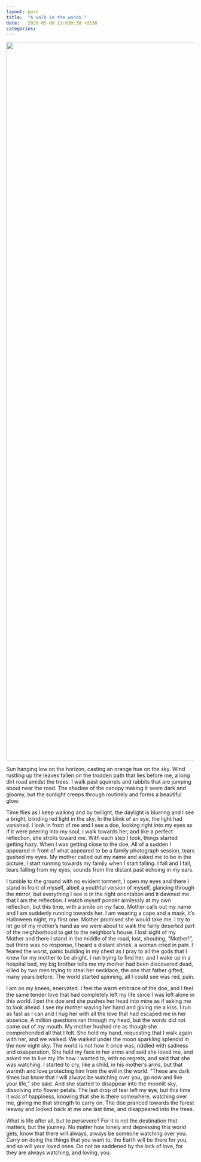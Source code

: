 ```yaml
---
layout: post
title:  "A walk in the woods."
date:   2020-05-08 11:030:38 +0530
categories:
---
```

<img src="{{site.baseurl}}/img/canopy.jpg" style="width: 1920px;">

Sun hanging low on the horizon, casting an orange hue on the sky. Wind rustling up the leaves
fallen on the trodden path that lies before me, a long dirt road amidst the trees. I walk past
squirrels and rabbits that are jumping about near the road. The shadow of the canopy making it seem dark and gloomy, but the sunlight creeps through routinely and forms a beautiful glow.

Time flies as I keep walking and by twilight, the daylight is blurring and I see a bright, blinding
red light in the sky. In the blink of an eye, the light had vanished. I look in front of me and I see a
doe, looking right into my eyes as if it were peering into my soul, I walk towards her, and like a
perfect reflection, she strolls toward me. With each step I took, things started getting hazy.
When I was getting close to the doe, All of a sudden I appeared in front of what appeared to be
a family photograph session, tears gushed my eyes. My mother called out my name and asked
me to be in the picture, I start running towards my family when I start falling. I fall and I fall, tears
falling from my eyes, sounds from the distant past echoing in my ears.

I tumble to the ground with no evident torment, I open my eyes and there I stand in front of
myself, albeit a youthful version of myself, glancing through the mirror, but everything I see is in
the right orientation and it dawned me that I am the reflection. I watch myself ponder aimlessly
at my own reflection, but this time, with a smile on my face. Mother calls out my name and I am
suddenly running towards her. I am wearing a cape and a mask, it’s Halloween night, my first
one. Mother promised she would take me. I try to let go of my mother’s hand as we were about
to walk the fairly deserted part of the neighborhood to get to the neighbor’s house. I lost sight of
my Mother and there I stand in the middle of the road, lost, shouting, “Mother!”, but there was no
response, I heard a distant shriek, a woman cried in pain. I feared the worst, panic building in
my chest as I pray to all the gods that I knew for my mother to be alright. I run trying to find her,
and I wake up in a hospital bed, my big brother tells me my mother had been discovered dead,
killed by two men trying to steal her necklace, the one that father gifted, many years before. The
world started spinning, all I could see was red, pain.

I am on my knees, enervated. I feel the warm embrace of the doe, and I feel the same tender
love that had completely left my life since I was left alone in this world. I pet the doe and she
pushes her head into mine as if asking me to look ahead. I see my mother waving her hand and
giving me a kiss. I run as fast as I can and I hug her with all the love that had escaped me in her
absence. A million questions ran through my head, but the words did not come out of my mouth.
My mother hushed me as though she comprehended all that I felt. She held my hand,
requesting that I walk again with her, and we walked. We walked under the moon sparkling
splendid in the now night sky. The world is not how it once was, riddled with sadness and
exasperation. She held my face in her arms and said she loved me, and asked me to live my life
how I wanted to, with no regrets, and said that she was watching. I started to cry, like a child, in
his mother’s arms, but that warmth and love protecting him from the evil in the world. “These are
dark times but know that I will always be watching over you, go now and live your life,” she said.
And she started to disappear into the moonlit sky, dissolving into flower petals. The last drop of
tear left my eye, but this time it was of happiness, knowing that she is there somewhere,
watching over me, giving me that strength to carry on. The doe pranced towards the forest
leeway and looked back at me one last time, and disappeared into the trees.

What is life after all, but to persevere? For it is not the destination that matters, but the journey.
No matter how lonely and depressing this world gets, know that there will always, always be
someone watching over you. Carry on doing the things that you want to, the Earth will be there
for you, and so will your loved ones. Do not be saddened by the lack of love, for they are always watching, and loving, you.
